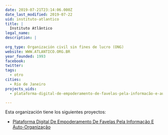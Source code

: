 ```yaml
---
date: 2019-07-21T23:14:06.000Z
date_last_modified: 2019-07-22
uid: instituto-atlantico
title: |
  Instituto Atlântico
legal_name: 
description: |
  
org_type: Organización civil sin fines de lucro (ONG)
website: WWW.ATLANTICO.ORG.BR
year_founded: 1993
facebook: 
twitter: 
tags:
  - otro
cities: 
  - Río de Janeiro
projects_uids:
  - plataforma-digital-de-empoderamento-de-favelas-pela-informacão-e-auto-organizacão

---
```


Esta organización tiene los siguientes proyectos:

- [Plataforma Digital De Empoderamento De Favelas Pela Informação E Auto-Organização](/proyectos/plataforma-digital-de-empoderamento-de-favelas-pela-informacão-e-auto-organizacão)
